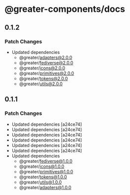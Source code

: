 # @greater-components/docs

## 0.1.2

### Patch Changes

- Updated dependencies
  - @greater/adapters@2.0.0
  - @greater/fediverse@2.0.0
  - @greater/icons@2.0.0
  - @greater/primitives@2.0.0
  - @greater/tokens@2.0.0
  - @greater/utils@2.0.0

## 0.1.1

### Patch Changes

- Updated dependencies [a24ce74]
- Updated dependencies [a24ce74]
- Updated dependencies [a24ce74]
- Updated dependencies [a24ce74]
- Updated dependencies [a24ce74]
- Updated dependencies [a24ce74]
- Updated dependencies
  - @greater/fediverse@1.0.0
  - @greater/icons@1.0.0
  - @greater/primitives@1.0.0
  - @greater/tokens@1.0.0
  - @greater/utils@1.0.0
  - @greater/adapters@1.0.0
